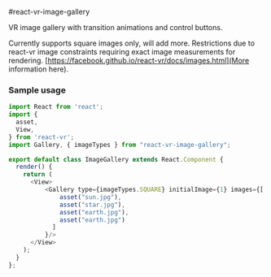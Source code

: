 #react-vr-image-gallery

VR image gallery with transition animations and control buttons.

Currently supports square images only, will add more. Restrictions due to react-vr image constraints requiring exact image measurements for rendering. [https://facebook.github.io/react-vr/docs/images.html](More information here).



### Sample usage

```javascript
import React from 'react';
import {
  asset,
  View,
} from 'react-vr';
import Gallery, { imageTypes } from "react-vr-image-gallery";

export default class ImageGallery extends React.Component {
  render() {
    return (
      <View>
          <Gallery type={imageTypes.SQUARE} initialImage={1} images={[
              asset("sun.jpg"),
              asset("star.jpg"),
              asset("earth.jpg"),
              asset("earth.jpg") 
            ]
          }/>
      </View>
    );
  }
};
```